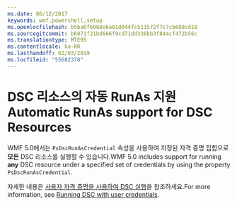 ```yaml
---
ms.date: 06/12/2017
keywords: wmf,powershell,setup
ms.openlocfilehash: b5ba6f6088e6a81d044fc513572f7c7cb688cd10
ms.sourcegitcommit: b6871f21bd666f9cd71dd336bb3f844cf472b56c
ms.translationtype: MTE95
ms.contentlocale: ko-KR
ms.lasthandoff: 02/03/2019
ms.locfileid: "55682378"
---
```

# <a name="automatic-runas-support-for-dsc-resources"></a><span data-ttu-id="5dc9e-102">DSC 리소스의 자동 RunAs 지원</span><span class="sxs-lookup"><span data-stu-id="5dc9e-102">Automatic RunAs support for DSC Resources</span></span>

<span data-ttu-id="5dc9e-103">WMF 5.0에서는 `PsDscRunAsCredential` 속성을 사용하여 지정된 자격 증명 집합으로 **모든** DSC 리소스를 실행할 수 있습니다.</span><span class="sxs-lookup"><span data-stu-id="5dc9e-103">WMF 5.0 includes support for running **any** DSC resource under a specified set of credentials by using the property `PsDscRunAsCredential`.</span></span>

<span data-ttu-id="5dc9e-104">자세한 내용은 [사용자 자격 증명을 사용하여 DSC 실행](https://msdn.microsoft.com/powershell/dsc/runasuser)을 참조하세요.</span><span class="sxs-lookup"><span data-stu-id="5dc9e-104">For more information, see [Running DSC with user credentials](https://msdn.microsoft.com/powershell/dsc/runasuser).</span></span>
